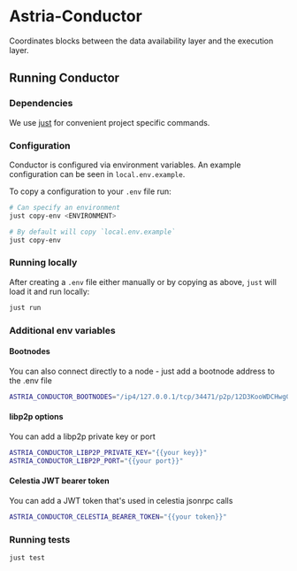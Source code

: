 # Astria-Conductor

Coordinates blocks between the data availability layer and the execution layer.

## Running Conductor

### Dependencies

We use [just](https://just.systems/man/en/chapter_4.html) for convenient project
specific commands.

### Configuration
Conductor is configured via environment variables. An example configuration can
be seen in `local.env.example`.

To copy a configuration to your `.env` file run:

```sh
# Can specify an environment
just copy-env <ENVIRONMENT>

# By default will copy `local.env.example`
just copy-env
```

### Running locally

After creating a `.env` file either manually or by copying as above, `just` will
load it and run locally:

```bash
just run
```

### Additional env variables

#### Bootnodes

You can also connect directly to a node - just add a bootnode address to the .env file

```bash
ASTRIA_CONDUCTOR_BOOTNODES="/ip4/127.0.0.1/tcp/34471/p2p/12D3KooWDCHwgGetpJuHknJqv2dNbYpe3LqgH8BKrsYHV9ALpAj8"
```

#### libp2p options

You can add a libp2p private key or port

```bash
ASTRIA_CONDUCTOR_LIBP2P_PRIVATE_KEY="{{your key}}"
ASTRIA_CONDUCTOR_LIBP2P_PORT="{{your port}}"
```

#### Celestia JWT bearer token

You can add a JWT token that's used in celestia jsonrpc calls

```bash
ASTRIA_CONDUCTOR_CELESTIA_BEARER_TOKEN="{{your token}}"
```

### Running tests

```bash
just test
```